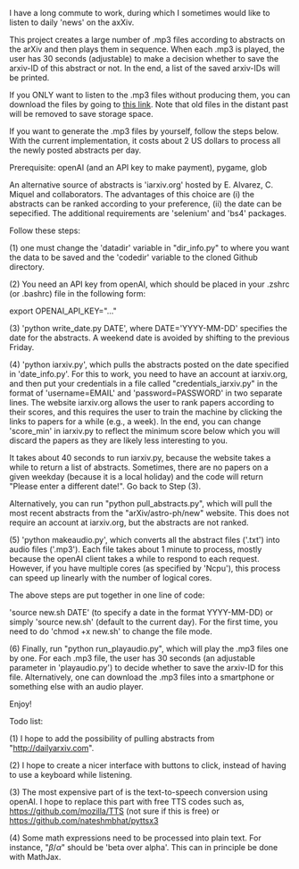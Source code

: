 I have a long commute to work, during which I sometimes would like to listen to daily 'news' on the axXiv.

This project creates a large number of .mp3 files according to abstracts on the arXiv and then plays them in sequence. When each .mp3 is played, the user has 30 seconds (adjustable) to make a decision whether to save the arxiv-ID of this abstract or not. In the end, a list of the saved arxiv-IDs will be printed.

If you ONLY want to listen to the .mp3 files without producing them, you can download the files by going to [this link](https://www.dropbox.com/scl/fo/i3ty75f8mzmaqdo780bwb/h?rlkey=wacr1aayvz0klmdskiv2dla2t&st=6kxo0n1g&dl=0). Note that old files in the distant past will be removed to save storage space.

If you want to generate the .mp3 files by yourself, follow the steps below. With the current implementation, it costs about 2 US dollars to process all the newly posted abstracts per day.

Prerequisite: openAI (and an API key to make payment), pygame, glob

An alternative source of abstracts is 'iarxiv.org' hosted by E. Alvarez, C. Miquel and collaborators. The advantages of this choice are (i) the abstracts can be ranked according to your preference, (ii) the date can be sepecified. The additional requirements are 'selenium' and 'bs4' packages.

Follow these steps:

(1) one must change the 'datadir' variable in "dir_info.py" to where you want the data to be saved and the 'codedir' variable to the cloned Github directory.

(2) You need an API key from openAI, which should be placed in your .zshrc (or .bashrc) file in the following form:

export OPENAI_API_KEY="..."

(3) 'python write_date.py DATE', where DATE='YYYY-MM-DD' specifies the date for the abstracts. A weekend date is avoided by shifting to the previous Friday.

(4) 'python iarxiv.py', which pulls the abstracts posted on the date specified in 'date_info.py'. For this to work, you need to have an account at iarxiv.org, and then put your credentials in a file called "credentials_iarxiv.py" in the format of 'username=EMAIL' and 'password=PASSWORD' in two separate lines. The website iarxiv.org allows the user to rank papers according to their scores, and this requires the user to train the machine by clicking the links to papers for a while (e.g., a week). In the end, you can change 'score_min' in iarxiv.py to reflect the minimum score below which you will discard the papers as they are likely less interesting to you.

It takes about 40 seconds to run iarxiv.py, because the website takes a while to return a list of abstracts. Sometimes, there are no papers on a given weekday (because it is a local holiday) and the code will return "Please enter a different date!". Go back to Step (3).

Alternatively, you can run "python pull_abstracts.py", which will pull the most recent abstracts from the "arXiv/astro-ph/new" website. This does not require an account at iarxiv.org, but the abstracts are not ranked.

(5) 'python makeaudio.py', which converts all the abstract files ('.txt') into audio files ('.mp3'). Each file takes about 1 minute to process, mostly because the openAI client takes a while to respond to each request. However, if you have multiple cores (as specified by 'Ncpu'), this process can speed up linearly with the number of logical cores.

The above steps are put together in one line of code:

'source new.sh DATE' (to specify a date in the format YYYY-MM-DD) or simply 'source new.sh' (default to the current day). For the first time, you need to do 'chmod +x new.sh' to change the file mode.


(6) Finally, run "python run_playaudio.py", which will play the .mp3 files one by one. For each .mp3 file, the user has 30 seconds (an adjustable parameter in 'playaudio.py') to decide whether to save the arxiv-ID for this file. Alternatively, one can download the .mp3 files into a smartphone or something else with an audio player.

Enjoy!


Todo list:

(1) I hope to add the possibility of pulling abstracts from "http://dailyarxiv.com".

(2) I hope to create a nicer interface with buttons to click, instead of having to use a keyboard while listening.

(3) The most expensive part of is the text-to-speech conversion using openAI. I hope to replace this part with free TTS codes such as, https://github.com/mozilla/TTS (not sure if this is free) or https://github.com/nateshmbhat/pyttsx3

(4) Some math expressions need to be processed into plain text. For instance, "$\beta/\alpha$" should be 'beta over alpha'. This can in principle be done with MathJax.